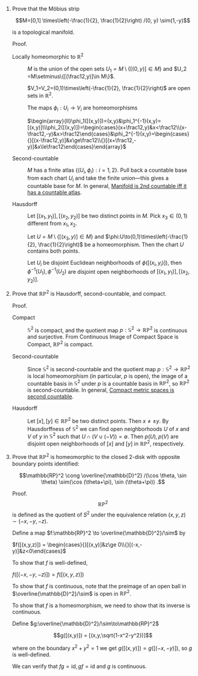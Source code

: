 <ol>
<li>Prove that the Möbius strip

$$M=[0,1] \times\left(-\frac{1}{2}, \frac{1}{2}\right) /(0, y) \sim(1,-y)$$

is a topological manifold.

Proof.
<dl>
<dt>

Locally homeomorphic to $\mathbb{R}^2$
</dt>
<dd>

$M$ is the union of the open sets $`U_1=M\setminus\{[(0,y)]\in M\}`$ and $`U_2 =M\setminus\{[(\frac12,y)]\in M\}`$.

$V_1=V_2=(0,1)\times\left(-\frac{1}{2}, \frac{1}{2}\right)$ are open sets in $\mathbb{R}^2$.

The maps $\phi_i:U_i\to V_i$ are homeomorphisms

$`\begin{array}{ll}\phi_1([(x,y)])=(x,y)&\phi_1^{-1}(x,y)=[(x,y)]\\\phi_2([(x,y)])=\begin{cases}(x+\frac12,y)&x<\frac12\\(x-\frac12,-y)&x>\frac12\end{cases}&\phi_2^{-1}(x,y)=\begin{cases}{}[(x-\frac12,y)]&x\ge\frac12\\{}[(x+\frac12,-y)]&x\le\frac12\end{cases}\end{array}`$
</dd>
<dt>Second-countable</dt>
<dd>

$M$ has a finite atlas $\{(U_i,\phi_i):i=1,2\}$. Pull back a countable base from each chart $U_i$ and take the finite union—this gives a countable base for $M$.
In general, [Manifold is 2nd countable iff it has a countable atlas](https://math.stackexchange.com/q/653183).
</dd>
<dt>Hausdorff</dt>
<dd>

Let $[(x_1,y_1)],[(x_2,y_2)]$ be two distinct points in $M$. Pick $x_3\in(0,1)$ different from $x_1,x_2$.

Let $U=M\setminus\{[(x_3,y)]\in M\}$ and $\phi:U\to(0,1)\times\left(-\frac{1}{2}, \frac{1}{2}\right)$ be a homeomorphism. Then the chart $U$ contains both points.

Let $U_i$ be disjoint Euclidean neighborhoods of $\phi([(x_i,y_i)])$, then $\phi^{-1}(U_1),\phi^{-1}(U_2)$ are disjoint open neighborhoods of $[(x_1,y_1)],[(x_2,y_2)]$.
</dd>
</dl>
<li>

Prove that $\mathbb{RP}^2$ is Hausdorff, second-countable, and compact.

Proof.
<dl>
<dt>Compact</dt>
<dd>

$\mathbb{S}^2$ is compact, and the quotient map $p: \mathbb{S}^2 \to \mathbb{RP}^2$ is continuous and surjective. From Continuous Image of Compact Space is Compact, $\mathbb{RP}^2$ is compact.
</dd>
<dt>Second-countable</dt><dd>

Since $\mathbb{S}^2$ is second-countable and the quotient map $p: \mathbb{S}^2 \to \mathbb{RP}^2$ is local homeomorphism (in particular, $p$ is open), the image of a countable basis in $\mathbb{S}^2$ under $p$ is a countable basis in $\mathbb{RP}^2$, so $\mathbb{RP}^2$ is second-countable. In general, [Compact metric spaces is second countable](https://math.stackexchange.com/questions/573787).
</dt>
<dt>Hausdorff</dt><dd>

Let $[x],[y] \in \mathbb{RP}^2$ be two distinct points. Then $x \neq \pm y$. By Hausdorffness of $\mathbb{S}^2$ we can find open neighborhoods $U$ of $x$ and $V$ of $y$ in $\mathbb{S}^2$ such that $U \cap(V\cup(-V)) = \emptyset$. Then $p(U),p(V)$ are disjoint open neighborhoods of $[x]$ and $[y]$ in $\mathbb{RP}^2$, respectively.
</dd>
</dl>

<li>

Prove that $\mathbb{RP}^2$ is homeomorphic to the closed 2-disk with opposite boundary points identified:

$$\mathbb{RP}^2 \cong \overline{\mathbb{D}^2} /(\cos \theta, \sin \theta) \sim(\cos (\theta+\pi), \sin (\theta+\pi)) .$$

Proof.
$$\mathbb{RP}^2$$ is defined as the quotient of $S^2$ under the equivalence relation $(x,y,z)\sim(-x,-y,-z)$.

Define a map $f:\mathbb{RP}^2 \to \overline{\mathbb{D}^2}/\sim$ by

$`f([(x,y,z)]) = \begin{cases}{}[(x,y)]&z\ge 0\\{}[(-x,-y)]&z<0\end{cases}`$

To show that $f$ is well-defined,

$`f([(-x,-y,-z)]) = f([(x,y,z)])`$

To show that $f$ is continuous, note that the preimage of an open ball in $\overline{\mathbb{D}^2}/\sim$ is open in $\mathbb{RP}^2$.

To show that $f$ is a homeomorphism, we need to show that its inverse is continuous.

Define $g:\overline{\mathbb{D}^2}/\sim\to\mathbb{RP}^2$

$$g([(x,y)]) = [(x,y,\sqrt{1-x^2-y^2})]$$

where on the boundary $x^2+y^2=1$ we get $g([(x,y)])=g([(-x,-y)])$, so $g$ is well-defined.

We can verify that $fg=\text{id},gf=\text{id}$ and $g$ is continuous.
